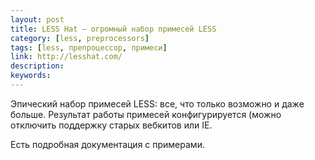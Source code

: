 ```yaml
---
layout: post
title: LESS Hat — огромный набор примесей LESS
category: [less, preprocessors]
tags: [less, препроцессор, примеси]
link: http://lesshat.com/
description:
keywords:
---
```


<p>Эпический набор примесей LESS: все, что только возможно и даже больше. Результат работы примесей конфигурируется (можно отключить поддержку старых вебкитов или IE.</p>
<p>Есть подробная документация с примерами.</p>
